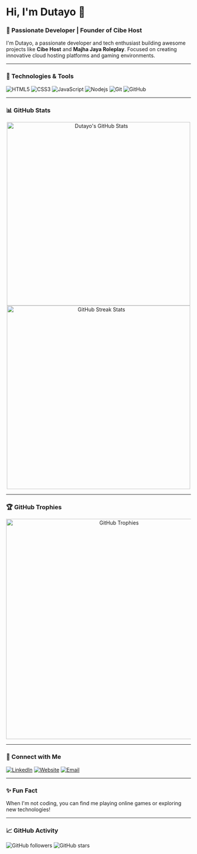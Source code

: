 # Hi, I'm Dutayo 👋

### 🚀 Passionate Developer | Founder of **Cibe Host**

I'm Dutayo, a passionate developer and tech enthusiast building awesome projects like **Cibe Host** and **Majha Jaya Roleplay**. Focused on creating innovative cloud hosting platforms and gaming environments.

---

### 🔧 Technologies & Tools
![HTML5](https://img.shields.io/badge/-HTML5-E34F26?style=flat-square&logo=html5&logoColor=white)
![CSS3](https://img.shields.io/badge/-CSS3-1572B6?style=flat-square&logo=css3)
![JavaScript](https://img.shields.io/badge/-JavaScript-F7DF1E?style=flat-square&logo=javascript&logoColor=black)
![Nodejs](https://img.shields.io/badge/-Node.js-43853D?style=flat-square&logo=Node.js&logoColor=white)
![Git](https://img.shields.io/badge/-Git-F05032?style=flat-square&logo=git&logoColor=white)
![GitHub](https://img.shields.io/badge/-GitHub-181717?style=flat-square&logo=github)

---

### 📊 GitHub Stats
<p align="center">
  <img src="https://github-readme-stats.vercel.app/api?username=dutayo&show_icons=true&theme=radical" alt="Dutayo's GitHub Stats" width="500">
  <br/>
  <img src="https://github-readme-streak-stats.herokuapp.com/?user=dutayo&theme=radical&hide_border=true" alt="GitHub Streak Stats" width="500">
</p>

---

### 🏆 GitHub Trophies
<p align="center">
  <img src="https://github-profile-trophy.vercel.app/?username=dutayo&theme=onestar&no-frame=true&row=1&column=6" alt="GitHub Trophies" width="600">
</p>

---

### 💬 Connect with Me
[![LinkedIn](https://img.shields.io/badge/-LinkedIn-blue?style=flat-square&logo=Linkedin&logoColor=white)](https://linkedin.com/in/your-linkedin)
[![Website](https://img.shields.io/badge/-Cibe%20Host-FF5733?style=flat-square&logo=Google-Chrome&logoColor=white)](https://cibe.host)
[![Email](https://img.shields.io/badge/-Email-D14836?style=flat-square&logo=Gmail&logoColor=white)](mailto:your-email@example.com)

---

### ✨ Fun Fact
When I'm not coding, you can find me playing online games or exploring new technologies!

---

### 📈 GitHub Activity
![GitHub followers](https://img.shields.io/github/followers/dutayo?style=social)
![GitHub stars](https://img.shields.io/github/stars/dutayo?style=social)
